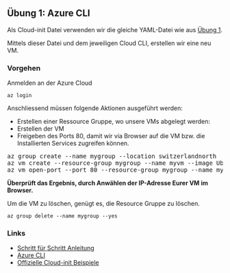 ## Übung 1: Azure CLI

Als Cloud-init Datei verwenden wir die gleiche YAML-Datei wie aus [Übung 1](../01-1-iac/cloud-init-nginx.yaml).

Mittels dieser Datei und dem jeweiligen Cloud CLI, erstellen wir eine neu VM.

### Vorgehen

Anmelden an der Azure Cloud 

    az login
 
Anschliessend müssen folgende Aktionen ausgeführt werden:
* Erstellen einer Ressource Gruppe, wo unsere VMs abgelegt werden:    
* Erstellen der VM 
* Freigeben des Ports 80, damit wir via Browser auf die VM bzw. die Installierten Services zugreifen können.

<pre>
az group create --name mygroup --location switzerlandnorth
az vm create --resource-group mygroup --name myvm --image UbuntuLTS --size Standard_D2_v4 --location switzerlandnorth --custom-data cloud-init.yaml --generate-ssh-keys --public-ip-sku Standard
az vm open-port --port 80 --resource-group mygroup --name myvm
</pre>    
    
**Überprüft das Ergebnis, durch Anwählen der IP-Adresse Eurer VM im Browser.**

Um die VM zu löschen, genügt es, die Resource Gruppe zu löschen.    

    az group delete --name mygroup --yes 
    
### Links

* [Schritt für Schritt Anleitung](https://docs.microsoft.com/en-us/azure/virtual-machines/linux/quick-create-cli)           
* [Azure CLI](https://docs.microsoft.com/en-us/cli/azure/)
* [Offizielle Cloud-init Beispiele](https://cloudinit.readthedocs.io/en/latest/topics/examples.html)
